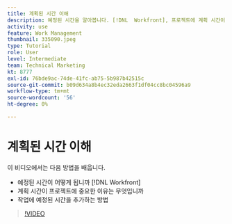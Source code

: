 ```yaml
---
title: 계획된 시간 이해
description: 예정된 시간을 알아봅니다. [!DNL  Workfront], 프로젝트에 계획 시간이 중요한 이유 및 작업에 계획 시간을 추가하는 방법.
activity: use
feature: Work Management
thumbnail: 335090.jpeg
type: Tutorial
role: User
level: Intermediate
team: Technical Marketing
kt: 8777
exl-id: 76bde9ac-74de-41fc-ab75-5b987b42515c
source-git-commit: b09d634a8b4ec32eda2663f1df04cc8bc04596a9
workflow-type: tm+mt
source-wordcount: '56'
ht-degree: 0%

---
```


# 계획된 시간 이해

이 비디오에서는 다음 방법을 배웁니다.

* 예정된 시간이 어떻게 됩니까 [!DNL  Workfront]
* 계획 시간이 프로젝트에 중요한 이유는 무엇입니까
* 작업에 예정된 시간을 추가하는 방법

>[!VIDEO](https://video.tv.adobe.com/v/335090/?quality=12)


<!---
learn more urls:
Overview of task duration and duration type
Planned hours overview
--->
